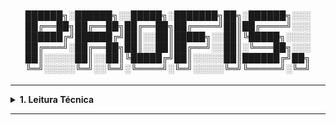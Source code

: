 <div align="Center"> 
  

<h4>

██████╗░██████╗░░█████╗░███████╗██╗░██████╗░░░
██╔══██╗██╔══██╗██╔══██╗██╔════╝██║██╔════╝░░░
██████╔╝██████╔╝██║░░██║█████╗░░██║╚█████╗░░░░
██╔═══╝░██╔══██╗██║░░██║██╔══╝░░██║░╚═══██╗░░░
██║░░░░░██║░░██║╚█████╔╝██║░░░░░██║██████╔╝██╗
╚═╝░░░░░╚═╝░░╚═╝░╚════╝░╚═╝░░░░░╚═╝╚═════╝░╚═╝
</h4>
</div>

----

<details>
  <summary><b> 1. Leitura Técnica</b></summary>
<div align="Left"> 
  

|ID     |Tópico   |Título                              | 
| ------|-------- |------------------------------------|
| L1.1  | SRE     | <a href="https://www.amazon.com/Becoming-SRE-Toward-Reliability-Organization-ebook/dp/B0CVMT55Q5">Becoming SRE: First Steps Toward Reliability for You and Your Organization</a> |
| L1.2  | SRE     | <a href="https://www.amazon.com/Site-Reliability-Engineering-Production-Systems/dp/149192912X">Site Reliability Engineering: How Google Runs Production Systems</a> |
| L1.3  | SRE     | <a href="https://www.amazon.com/Site-Reliability-Workbook-Practical-Implement/dp/1492029505">The Site Reliability Workbook: Practical Ways to Implement SRE</a> |
| L1.4  | SRE     | <a href="https://www.amazon.com.br/Seeking-SRE-David-Blank-edelman/dp/1491978864">Seeking SRE: Conversations About Running Production Systems at Scale</a> |
| L1.5  | SRE     | <a href="https://www.amazon.com/Implementing-Service-Level-Objectives-Practical/dp/1492076813">Implementing Service Level Objectives: A Practical Guide to SLIs, SLOs, and Error Budget</a> |
| L1.6  | SRE     | <a href="https://www.amazon.com.br/Art-Site-Reliability-Engineering-Azure/dp/B0F44Z5PVN/ref=sr_1_1?__mk_pt_BR=%C3%85M%C3%85%C5%BD%C3%95%C3%91&sr=8-1">The Art of SRE with Azure</a> |
| L1.7  | Observabilidade | <a href="https://www.amazon.in/Observability-Engineering-Achieving-Production-Excellence/dp/1492076449">Observability Engineering</a> |
| L1.8  | Observabilidade | <a href="https://www.amazon.com.br/O11Y-Explained-Observability-Book-English-ebook/dp/B0CRJ6T9BL">O11Y Explained</a> |
| L1.9  | Observabilidade | <a href="https://www.amazon.com.br/Learning-Opentelemetry-Setting-Operating-Observability/dp/1098147189/ref=sr_1_1?sr=8-1">Learning Opentelemetry</a> |
| L1.10 | Observabilidade | <a href="https://www.amazon.com.br/Observability-Grafana-visualize-Kubernetes-platforms/dp/1803248009/ref=sr_1_1?__mk_pt_BR=%C3%85M%C3%85%C5%BD%C3%95%C3%91&sr=8-1">Observability with Grafana</a> |
| L1.11 | Observabilidade | <a href="https://www.amazon.com.br/Cloud-Observability-Azure-Monitor-infrastructure/dp/B0DJ9447G1/ref=sr_1_1?__mk_pt_BR=%C3%85M%C3%85%C5%BD%C3%95%C3%91&sr=8-1">Cloud Observability with Azure Monitor</a> |
| L1.12 | Documentação | <a href="https://www.amazon.com/Technical-Writing-Scientists-Nontechnical-Professionals/dp/1138628107">Technical Writing: A Practical Guide for Engineers...</a> |
| L1.13 | Documentação | <a href="https://www.amazon.com/Technical-Writing-Process-five-step-procedures/dp/0994169310">Technical Writing Process</a> |  
| L1.14 | Kubernetes   | <a href="https://www.amazon.com/dp/1617299324/ref=sspa_dk_detail_3?psc=1&sp_csd=d2lkZ2V0TmFtZT1zcF9kZXRhaWw">Platform Engineering on Kubernetes</a> |
| L1.15 | Kubernetes   | <a href="https://www.amazon.com.br/Designing-Distributed-Systems-Paradigms-Kubernetes/dp/1098156358/ref=sr_1_1?sr=8-1">Designing Distributed Systems</a> |
| L1.16 | Pipeline     | <a href="https://www.amazon.com.br/Pipeline-Docker-Jenkins-Pipelines-Effectively-ebook/dp/B0BS6BZP8Q/ref=sr_1_6?__mk_pt_BR=%C3%85M%C3%85%C5%BD%C3%95%C3%91&sr=8-6">CI/CD Pipeline with Docker and Jenkins</a> |


</div> 
</details>

----
